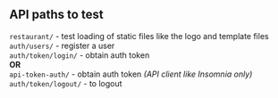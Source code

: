 ## API paths to test
```restaurant/``` - test loading of static files like the logo and template files<br>
```auth/users/``` - register a user<br>
```auth/token/login/``` - obtain auth token<br>
**OR**<br>
```api-token-auth/``` - obtain auth token *(API client like Insomnia only)*<br>
```auth/token/logout/``` - to logout<br>
